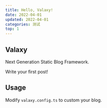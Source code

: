```yaml
---
title: Hello, Valaxy!
date: 2022-04-01
updated: 2022-04-01
categories: 测试
top: 1
---
```


## Valaxy

Next Generation Static Blog Framework.

Write your first post!

## Usage

Modify `valaxy.config.ts` to custom your blog.
